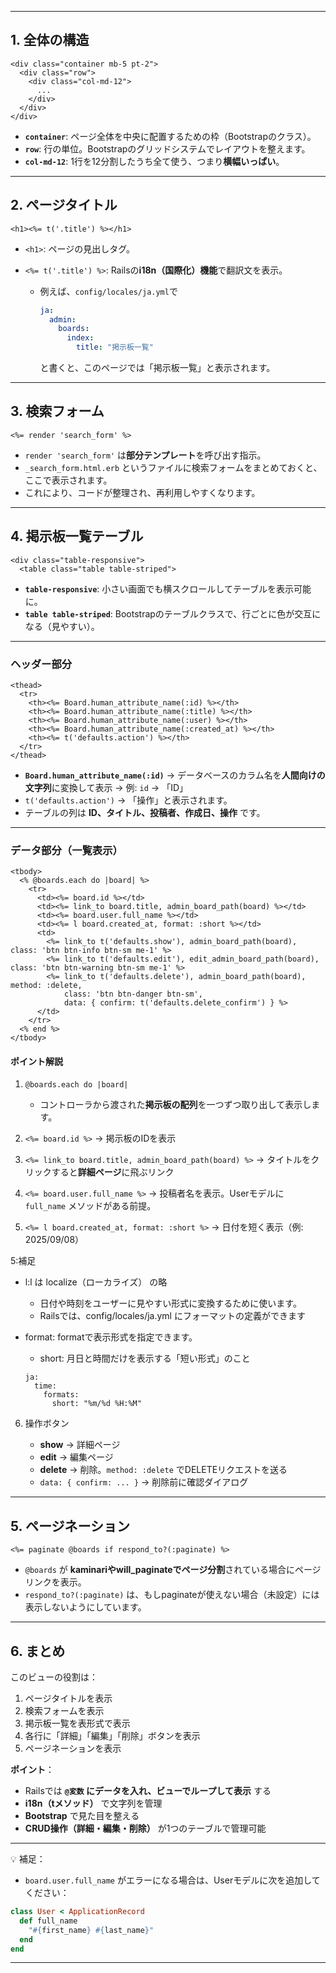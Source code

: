 
---

## 1. 全体の構造

```erb
<div class="container mb-5 pt-2">
  <div class="row">
    <div class="col-md-12">
      ...
    </div>
  </div>
</div>
```

* **`container`**: ページ全体を中央に配置するための枠（Bootstrapのクラス）。
* **`row`**: 行の単位。Bootstrapのグリッドシステムでレイアウトを整えます。
* **`col-md-12`**: 1行を12分割したうち全て使う、つまり**横幅いっぱい**。

---

## 2. ページタイトル

```erb
<h1><%= t('.title') %></h1>
```

* `<h1>`: ページの見出しタグ。
* `<%= t('.title') %>`: Railsの**i18n（国際化）機能**で翻訳文を表示。

  * 例えば、`config/locales/ja.yml`で

    ```yaml
    ja:
      admin:
        boards:
          index:
            title: "掲示板一覧"
    ```

    と書くと、このページでは「掲示板一覧」と表示されます。

---

## 3. 検索フォーム

```erb
<%= render 'search_form' %>
```

* `render 'search_form'` は**部分テンプレート**を呼び出す指示。
* `_search_form.html.erb` というファイルに検索フォームをまとめておくと、ここで表示されます。
* これにより、コードが整理され、再利用しやすくなります。

---

## 4. 掲示板一覧テーブル

```erb
<div class="table-responsive">
  <table class="table table-striped">
```

* **`table-responsive`**: 小さい画面でも横スクロールしてテーブルを表示可能に。
* **`table table-striped`**: Bootstrapのテーブルクラスで、行ごとに色が交互になる（見やすい）。

---

### ヘッダー部分

```erb
<thead>
  <tr>
    <th><%= Board.human_attribute_name(:id) %></th>
    <th><%= Board.human_attribute_name(:title) %></th>
    <th><%= Board.human_attribute_name(:user) %></th>
    <th><%= Board.human_attribute_name(:created_at) %></th>
    <th><%= t('defaults.action') %></th>
  </tr>
</thead>
```

* **`Board.human_attribute_name(:id)`**
  → データベースのカラム名を**人間向けの文字列**に変換して表示
  → 例: `id` → 「ID」
* `t('defaults.action')` → 「操作」と表示されます。
* テーブルの列は **ID、タイトル、投稿者、作成日、操作** です。

---

### データ部分（一覧表示）

```erb
<tbody>
  <% @boards.each do |board| %>
    <tr>
      <td><%= board.id %></td>
      <td><%= link_to board.title, admin_board_path(board) %></td>
      <td><%= board.user.full_name %></td>
      <td><%= l board.created_at, format: :short %></td>
      <td>
        <%= link_to t('defaults.show'), admin_board_path(board), class: 'btn btn-info btn-sm me-1' %>
        <%= link_to t('defaults.edit'), edit_admin_board_path(board), class: 'btn btn-warning btn-sm me-1' %>
        <%= link_to t('defaults.delete'), admin_board_path(board), method: :delete,
            class: 'btn btn-danger btn-sm',
            data: { confirm: t('defaults.delete_confirm') } %>
      </td>
    </tr>
  <% end %>
</tbody>
```

#### ポイント解説

1. `@boards.each do |board|`

   * コントローラから渡された**掲示板の配列**を一つずつ取り出して表示します。

2. `<%= board.id %>` → 掲示板のIDを表示

3. `<%= link_to board.title, admin_board_path(board) %>`
   → タイトルをクリックすると**詳細ページ**に飛ぶリンク

4. `<%= board.user.full_name %>`
   → 投稿者名を表示。Userモデルに `full_name` メソッドがある前提。

5. `<%= l board.created_at, format: :short %>`
   → 日付を短く表示（例: 2025/09/08）
   
  5:補足
  - l:l は localize（ローカライズ） の略
    - 日付や時刻をユーザーに見やすい形式に変換するために使います。
    - Railsでは、config/locales/ja.yml にフォーマットの定義ができます

  - format: formatで表示形式を指定できます。
    - short: 月日と時間だけを表示する「短い形式」のこと
    ```
    ja:
      time:
        formats:
          short: "%m/%d %H:%M"
    ```
  

6. 操作ボタン

   * **show** → 詳細ページ
   * **edit** → 編集ページ
   * **delete** → 削除。`method: :delete` でDELETEリクエストを送る
   * `data: { confirm: ... }` → 削除前に確認ダイアログ

---

## 5. ページネーション

```erb
<%= paginate @boards if respond_to?(:paginate) %>
```

* `@boards` が **kaminariやwill_paginateでページ分割**されている場合にページリンクを表示。
* `respond_to?(:paginate)` は、もしpaginateが使えない場合（未設定）には表示しないようにしています。

---

## 6. まとめ

このビューの役割は：

1. ページタイトルを表示
2. 検索フォームを表示
3. 掲示板一覧を表形式で表示
4. 各行に「詳細」「編集」「削除」ボタンを表示
5. ページネーションを表示

**ポイント**：

* Railsでは **`@変数` にデータを入れ、ビューでループして表示** する
* **i18n（tメソッド）** で文字列を管理
* **Bootstrap** で見た目を整える
* **CRUD操作（詳細・編集・削除）** が1つのテーブルで管理可能

---

💡 補足：

* `board.user.full_name` がエラーになる場合は、Userモデルに次を追加してください：

```ruby
class User < ApplicationRecord
  def full_name
    "#{first_name} #{last_name}"
  end
end
```

---
